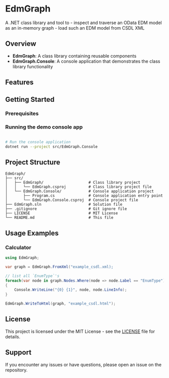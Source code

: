 # EdmGraph

A .NET class library and tool to 
    - inspect and traverse an OData EDM model as an in-memory graph
    - load such an EDM model from CSDL XML

## Overview


- **EdmGraph**: A class library containing reusable components
- **EdmGraph.Console**: A console application that demonstrates the class library functionality

## Features


## Getting Started

### Prerequisites


### Running the demo console app

```bash

# Run the console application
dotnet run --project src/EdmGraph.Console
```

## Project Structure

```
EdmGraph/
├── src/
│   ├── EdmGraph/                    # Class library project
│   │   └── EdmGraph.csproj          # Class library project file
│   └── EdmGraph.Console/            # Console application project
│       ├── Program.cs               # Console application entry point
│       └── EdmGraph.Console.csproj  # Console project file
├── EdmGraph.sln                     # Solution file
├── .gitignore                       # Git ignore file
├── LICENSE                          # MIT License
└── README.md                        # This file
```

## Usage Examples

### Calculator

```csharp
using EdmGraph;

var graph = EdmGraph.FromXml("example_csdl.xml);

// list all `EnumType`'s
foreach(var node in graph.Nodes.Where(node => node.Label == "EnumType")
{
    Console.WriteLine("{0} {1}", node, node.LineInfo);
}

EdmGraph.WriteToHtml(graph, "example_csdl.html");

```

## License

This project is licensed under the MIT License - see the [LICENSE](LICENSE) file for details.

## Support

If you encounter any issues or have questions, please open an issue on the repository.
